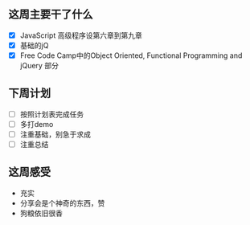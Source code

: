 
## 这周主要干了什么

- [x] JavaScript 高级程序设第六章到第九章
- [x] 基础的jQ
- [x] Free Code Camp中的Object Oriented, Functional Programming and jQuery 部分

## 下周计划

- [ ] 按照计划表完成任务
- [ ] 多打demo
- [ ] 注重基础，别急于求成
- [ ] 注重总结

## 这周感受
- 充实
- 分享会是个神奇的东西，赞
- 狗粮依旧很香
